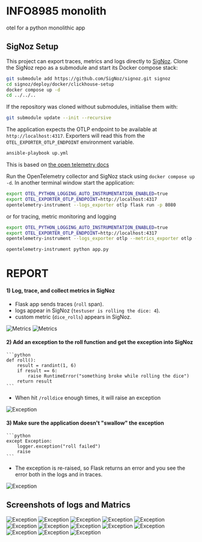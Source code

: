# INFO8985 monolith
otel for a python monolithic app

## SigNoz Setup

This project can export traces, metrics and logs directly to [SigNoz](https://github.com/SigNoz/signoz).
Clone the SigNoz repo as a submodule and start its Docker compose stack:

```bash
git submodule add https://github.com/SigNoz/signoz.git signoz
cd signoz/deploy/docker/clickhouse-setup
docker compose up -d
cd ../../..
```

If the repository was cloned without submodules, initialise them with:

```bash
git submodule update --init --recursive
```

The application expects the OTLP endpoint to be available at `http://localhost:4317`.
Exporters will read this from the `OTEL_EXPORTER_OTLP_ENDPOINT` environment variable.

```bash
ansible-playbook up.yml
```

This is based on [the open telemetry docs](https://opentelemetry.io/docs/languages/python/getting-started/)

Run the OpenTelemetry collector and SigNoz stack using `docker compose up -d`. In another terminal window start the application:

```bash
export OTEL_PYTHON_LOGGING_AUTO_INSTRUMENTATION_ENABLED=true
export OTEL_EXPORTER_OTLP_ENDPOINT=http://localhost:4317
opentelemetry-instrument --logs_exporter otlp flask run -p 8080
```
or for tracing, metric monitoring and logging


```bash
export OTEL_PYTHON_LOGGING_AUTO_INSTRUMENTATION_ENABLED=true
export OTEL_EXPORTER_OTLP_ENDPOINT=http://localhost:4317
opentelemetry-instrument --logs_exporter otlp --metrics_exporter otlp --traces_exporter otlp --service_name dice-service flask run -p 8081
```

```bash
opentelemetry-instrument python app.py
```



# REPORT

#### **1) Log, trace, and collect metrics in SigNoz**

  * Flask app sends traces (`roll` span).
  * logs appear in SigNoz (`testuser is rolling the dice: 4`).
  * custom metric (`dice_rolls`) appears in SigNoz.
    
![Metrics](screenshots/Screenshot(881).png)
![Metrics](screenshots/Screenshot(882).png)

#### **2) Add an exception to the roll function and get the exception into SigNoz**


    ```python
    def roll():
        result = randint(1, 6)
        if result == 6:
            raise RuntimeError("something broke while rolling the dice")
        return result
    ```
  * When  hit `/rolldice` enough times, it will raise an exception 

![Exception](screenshots/Screenshot(880).png)

#### **3) Make sure the application doesn't "swallow" the exception**

    ```python
    except Exception:
        logger.exception("roll failed")
        raise
    ```

  * The exception is re-raised, so Flask returns an error and you see the error both in the logs and in traces.

![Exception](screenshots/Screenshot(890).png)


## Screenshots of logs and Matrics

![Exception](screenshots/Screenshot(879).png)
![Exception](screenshots/Screenshot(880).png)
![Exception](screenshots/Screenshot(881).png)
![Exception](screenshots/Screenshot(882).png)
![Exception](screenshots/Screenshot(883).png)
![Exception](screenshots/Screenshot(884).png)
![Exception](screenshots/Screenshot(885).png)
![Exception](screenshots/Screenshot(886).png)
![Exception](screenshots/Screenshot(887).png)
![Exception](screenshots/Screenshot(888).png)
![Exception](screenshots/Screenshot(889).png)
![Exception](screenshots/Screenshot(890).png)
![Exception](screenshots/Screenshot(891).png)


